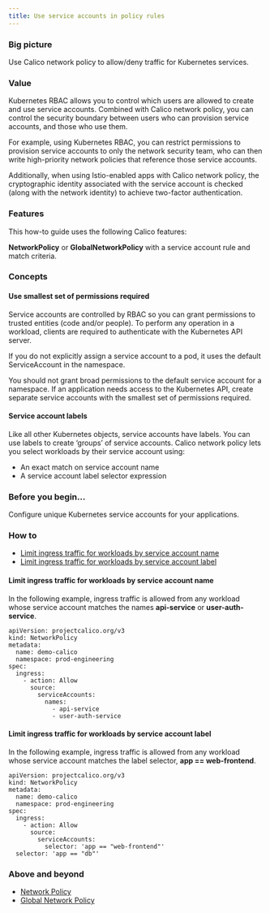 ```yaml
---
title: Use service accounts in policy rules
---
```


### Big picture

Use Calico network policy to allow/deny traffic for Kubernetes services. 

### Value

Kubernetes RBAC allows you to control which users are allowed to create and use service accounts. Combined with Calico network policy, you can control the security boundary between users who can provision service accounts, and those who use them.

For example, using Kubernetes RBAC, you can restrict permissions to provision service accounts to only the network security team, who can then write high-priority network policies that reference those service accounts.

Additionally, when using Istio-enabled apps with Calico network policy, the cryptographic identity associated with the service account is checked (along with the network identity) to achieve two-factor authentication.

### Features

This how-to guide uses the following Calico features:

**NetworkPolicy** or **GlobalNetworkPolicy** with a service account rule and match criteria.

### Concepts

#### Use smallest set of permissions required

Service accounts are controlled by RBAC so you can grant permissions to trusted entities (code and/or people). To perform any operation in a workload, clients are required to authenticate with the Kubernetes API server. 

If you do not explicitly assign a service account to a pod, it uses the default ServiceAccount in the namespace. 

You should not grant broad permissions to the default service account for a namespace. If an application needs access to the Kubernetes API, create separate service accounts with the smallest set of permissions required. 

#### Service account labels

Like all other Kubernetes objects, service accounts have labels. You can use labels to create ‘groups’ of service accounts. Calico network policy lets you select workloads by their service account using:

- An exact match on service account name
- A service account label selector expression

### Before you begin...

Configure unique Kubernetes service accounts for your applications.

### How to

- [Limit ingress traffic for workloads by service account name](#limit-ingress-traffic-for-workloads-by-service-account-name)
- [Limit ingress traffic for workloads by service account label](#limit-ingress-traffic-for-workloads-by-service-account-label)

#### Limit ingress traffic for workloads by service account name

In the following example, ingress traffic is allowed from any workload whose service account matches the names **api-service** or **user-auth-service**.

```
apiVersion: projectcalico.org/v3
kind: NetworkPolicy
metadata: 
  name: demo-calico
  namespace: prod-engineering
spec: 
  ingress: 
    - action: Allow
      source: 
        serviceAccounts: 
          names: 
            - api-service
            - user-auth-service
```

#### Limit ingress traffic for workloads by service account label

In the following example, ingress traffic is allowed from any workload whose service account matches the label selector, **app == web-frontend**.

```
apiVersion: projectcalico.org/v3
kind: NetworkPolicy
metadata: 
  name: demo-calico
  namespace: prod-engineering
spec: 
  ingress: 
    - action: Allow
      source: 
        serviceAccounts: 
          selector: 'app == "web-frontend"'
  selector: 'app == "db"'
```

### Above and beyond

- [Network Policy]({{site.baseurl}}/{{page.version}}/reference/resources/networkpolicy) 
- [Global Network Policy]({{site.baseurl}}/{{page.version}}/reference/resources/globalnetworkpolicy) 
